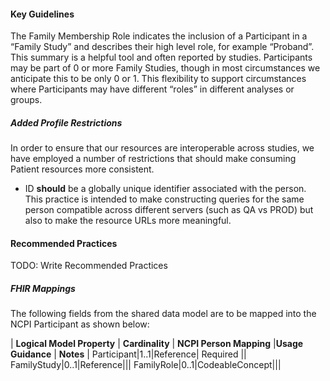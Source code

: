 #### Key Guidelines
The Family Membership Role indicates the inclusion of a Participant in a “Family Study” and describes their high level role, for example “Proband”. This summary is a helpful tool and often reported by studies. Participants may be part of 0 or more Family Studies, though in most circumstances we anticipate this to be only 0 or 1. This flexibility to support circumstances where Participants may have different “roles” in different analyses or groups. 


##### Added Profile Restrictions
In order to ensure that our resources are interoperable across studies, we have employed a number of restrictions that should make consuming Patient resources more consistent.

* ID **should** be a globally unique identifier associated with the person. This practice is intended to make constructing queries for the same person compatible across different servers (such as QA vs PROD) but also to make the resource URLs more meaningful. 


#### Recommended Practices
TODO: Write Recommended Practices

##### FHIR Mappings
The following fields from the shared data model are to be mapped into the NCPI Participant as shown below:

| **Logical Model Property** | **Cardinality** |  **NCPI Person Mapping** |**Usage Guidance** | **Notes** |
Participant|1..1|Reference| Required ||
FamilyStudy|0..1|Reference|||
FamilyRole|0..1|CodeableConcept|||

